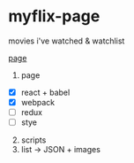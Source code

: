 # myflix-page
movies i've watched &amp; watchlist

[page](http://mmasriera.github.com/myflix)

1. page
 - [x] react + babel
 - [x] webpack
 - [ ] redux
 - [ ] stye
2. scripts
 1. list -> JSON + images
